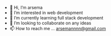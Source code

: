 - 👋 Hi, I’m arsema
- 👀 I’m interested in web development
- 🌱 I’m currently learning full stack development
- 💞️ I’m looking to collaborate on any ideas
- 📫 How to reach me ... arsemannnn@gmail.com
  
<!---
Wave-eer/Wave-eer is a ✨ special ✨ repository because its `README.md` (this file) appears on your GitHub profile.
You can click the Preview link to take a look at your changes.
--->
